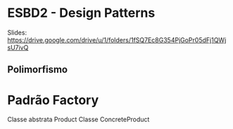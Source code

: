 # ESBD2 - Design Patterns



Slides: https://drive.google.com/drive/u/1/folders/1fSQ7Ec8G354PjGoPr05dFj1QWjsU7ivQ


## Polimorfismo


# Padrão Factory







Classe abstrata Product
Classe ConcreteProduct
